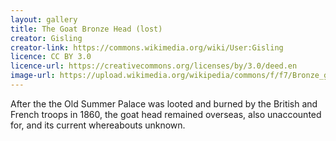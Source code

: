 ```yaml
---
layout: gallery
title: The Goat Bronze Head (lost)
creator: Gisling
creator-link: https://commons.wikimedia.org/wiki/User:Gisling
licence: CC BY 3.0
licence-url: https://creativecommons.org/licenses/by/3.0/deed.en
image-url: https://upload.wikimedia.org/wikipedia/commons/f/f7/Bronze_goat_head.JPG
---
```


After the the Old Summer Palace was looted and burned by the British and French troops in 1860, the goat head remained overseas, also unaccounted for, and its current whereabouts unknown.
